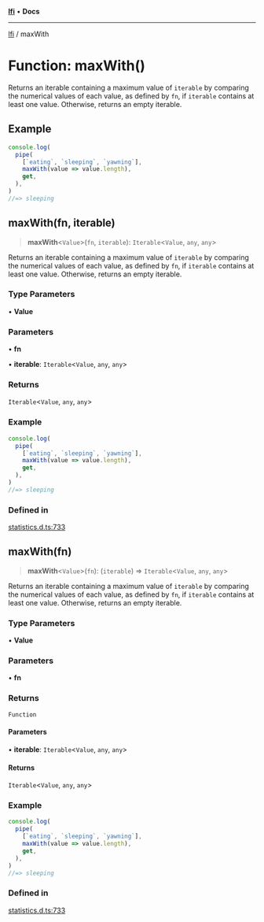 [**lfi**](../readme.md) • **Docs**

---

[lfi](../globals.md) / maxWith

# Function: maxWith()

Returns an iterable containing a maximum value of `iterable` by comparing the
numerical values of each value, as defined by `fn`, if `iterable` contains at
least one value. Otherwise, returns an empty iterable.

## Example

```js
console.log(
  pipe(
    [`eating`, `sleeping`, `yawning`],
    maxWith(value => value.length),
    get,
  ),
)
//=> sleeping
```

## maxWith(fn, iterable)

> **maxWith**\<`Value`\>(`fn`, `iterable`): `Iterable`\<`Value`, `any`, `any`\>

Returns an iterable containing a maximum value of `iterable` by comparing the
numerical values of each value, as defined by `fn`, if `iterable` contains at
least one value. Otherwise, returns an empty iterable.

### Type Parameters

• **Value**

### Parameters

• **fn**

• **iterable**: `Iterable`\<`Value`, `any`, `any`\>

### Returns

`Iterable`\<`Value`, `any`, `any`\>

### Example

```js
console.log(
  pipe(
    [`eating`, `sleeping`, `yawning`],
    maxWith(value => value.length),
    get,
  ),
)
//=> sleeping
```

### Defined in

[statistics.d.ts:733](https://github.com/TomerAberbach/lfi/blob/c9ef1bf4d1040d7f49c52b70b358c019e55f524d/src/operations/statistics.d.ts#L733)

## maxWith(fn)

> **maxWith**\<`Value`\>(`fn`): (`iterable`) => `Iterable`\<`Value`, `any`,
> `any`\>

Returns an iterable containing a maximum value of `iterable` by comparing the
numerical values of each value, as defined by `fn`, if `iterable` contains at
least one value. Otherwise, returns an empty iterable.

### Type Parameters

• **Value**

### Parameters

• **fn**

### Returns

`Function`

#### Parameters

• **iterable**: `Iterable`\<`Value`, `any`, `any`\>

#### Returns

`Iterable`\<`Value`, `any`, `any`\>

### Example

```js
console.log(
  pipe(
    [`eating`, `sleeping`, `yawning`],
    maxWith(value => value.length),
    get,
  ),
)
//=> sleeping
```

### Defined in

[statistics.d.ts:733](https://github.com/TomerAberbach/lfi/blob/c9ef1bf4d1040d7f49c52b70b358c019e55f524d/src/operations/statistics.d.ts#L733)
